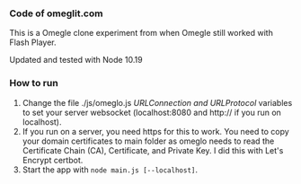 ### Code of omeglit.com

This is a Omegle clone experiment from when Omegle still worked with Flash Player.

Updated and tested with Node 10.19

### How to run

1. Change the file ./js/omeglo.js _URLConnection and URLProtocol_ variables to set your server websocket (localhost:8080 and http:// if you run on localhost).
2. If you run on a server, you need https for this to work. You need to copy your domain certificates to main folder as omeglo needs to read the Certificate Chain (CA), Certificate, and Private Key. I did this with Let's Encrypt certbot.
3. Start the app with `node main.js [--localhost]`.